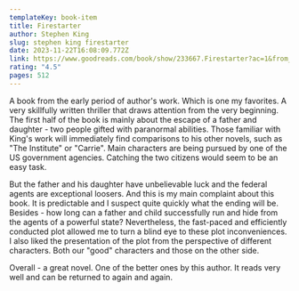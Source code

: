 ```yaml
---
templateKey: book-item
title: Firestarter
author: Stephen King
slug: stephen king firestarter
date: 2023-11-22T16:08:09.772Z
link: https://www.goodreads.com/book/show/233667.Firestarter?ac=1&from_search=true&qid=J0WgzJEKto&rank=1
rating: "4.5"
pages: 512
---
```

A book from the early period of author's work. Which is one my favorites. A very skillfully written thriller that draws attention from the very beginning. The first half of the book is mainly about the escape of a father and daughter - two people gifted with paranormal abilities. Those familiar with King's work will immediately find comparisons to his other novels, such as "The Institute" or "Carrie". Main characters are being pursued by one of the US government agencies. Catching the two citizens would seem to be an easy task. 

But the father and his daughter have unbelievable luck and the federal agents are exceptional loosers. And this is my main complaint about this book. It is predictable and I suspect quite quickly what the ending will be. Besides - how long can a father and child successfully run and hide from the agents of a powerful state? Nevertheless, the fast-paced and efficiently conducted plot allowed me to turn a blind eye to these plot inconveniences. I also liked the presentation of the plot from the perspective of different characters. Both our "good" characters and those on the other side.

Overall - a great novel. One of the better ones by this author. It reads very well and can be returned to again and again.